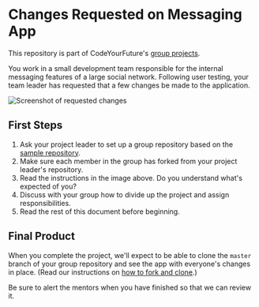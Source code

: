 # Changes Requested on Messaging App

This repository is part of CodeYourFuture's [group projects](https://github.com/CodeYourFuture/group-projects).


You work in a small development team responsible for the internal messaging features of a large social network. Following user testing, your team leader has requested that a few changes be made to the application.

![Screenshot of requested changes](https://raw.githubusercontent.com/CodeYourFuture/group-projects/master/revisions-messaging/requested-revisions.png)

## First Steps

1. Ask your project leader to set up a group repository based on the [sample repository](https://github.com/CodeYourFuture/group-project-revisions-messaging).
2. Make sure each member in the group has forked from your project leader's repository.
3. Read the instructions in the image above. Do you understand what's expected of you?
4. Discuss with your group how to divide up the project and assign responsibilities.
5. Read the rest of this document before beginning.

## Final Product

When you complete the project, we'll expect to be able to clone the `master` branch of your group repository and see the app with everyone's changes in place. (Read our instructions on [how to fork and clone](https://codeyourfuture.github.io/syllabus-master/others/making-a-pull-request.html).)

Be sure to alert the mentors when you have finished so that we can review it.
